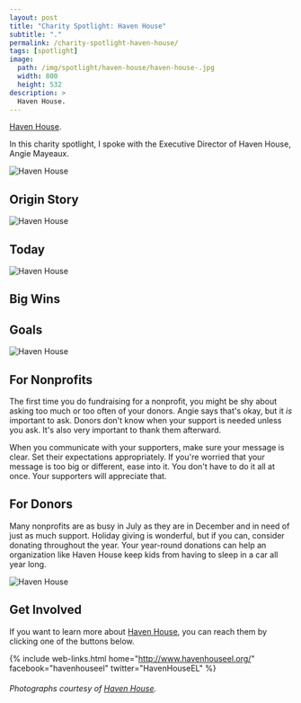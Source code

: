 ```yaml
---
layout: post
title: "Charity Spotlight: Haven House"
subtitle: "."
permalink: /charity-spotlight-haven-house/
tags: [spotlight]
image:
  path: /img/spotlight/haven-house/haven-house-.jpg
  width: 800
  height: 532
description: >
  Haven House.
---
```


[Haven House][1].

In this charity spotlight, I spoke with the Executive Director of Haven House, Angie Mayeaux.

![][2]

## Origin Story



![][3]

## Today



![][4]

## Big Wins



## Goals



![][5]

## For Nonprofits

The first time you do fundraising for a nonprofit, you might be shy about asking too much or too often of your donors. Angie says that's okay, but it _is_ important to ask. Donors don't know when your support is needed unless you ask. It's also very important to thank them afterward.

When you communicate with your supporters, make sure your message is clear. Set their expectations appropriately. If you're worried that your message is too big or different, ease into it. You don't have to do it all at once. Your supporters will appreciate that.

## For Donors

Many nonprofits are as busy in July as they are in December and in need of just as much support. Holiday giving is wonderful, but if you can, consider donating throughout the year. Your year-round donations can help an organization like Haven House keep kids from having to sleep in a car all year long.

![][6]

## Get Involved

If you want to learn more about [Haven House][1], you can reach them by clicking one of the buttons below.

{% include web-links.html home="http://www.havenhouseel.org/" facebook="havenhouseel" twitter="HavenHouseEL" %}

###### Photographs courtesy of [Haven House][1].



[1]: http://www.havenhouseel.org/ "Haven House Homepage"
[2]: /img/spotlight/haven-house/haven-house-.jpg "Haven House"
[3]: /img/spotlight/haven-house/haven-house-.jpg "Haven House"
[4]: /img/spotlight/haven-house/haven-house-.jpg "Haven House"
[5]: /img/spotlight/haven-house/haven-house-.jpg "Haven House"
[6]: /img/spotlight/haven-house/haven-house-.jpg "Haven House"
